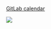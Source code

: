 [GitLab calendar](https://gitlab.com/FromSi)

<img src="http://git-calendar.fromsi.net/gitlab/FromSi">

